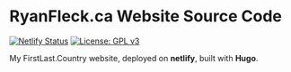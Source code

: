 # RyanFleck.ca Website Source Code

[![Netlify Status](https://api.netlify.com/api/v1/badges/5908a5eb-f59e-497f-b5ed-1867774d393e/deploy-status)](https://app.netlify.com/sites/ryanfleck/deploys) [![License: GPL v3](https://img.shields.io/badge/-GPL%20v3-red.svg?style=plastic&logo=gnu)](https://www.gnu.org/licenses/gpl-3.0)

My FirstLast.Country website, deployed on **netlify**, built with **Hugo**.
